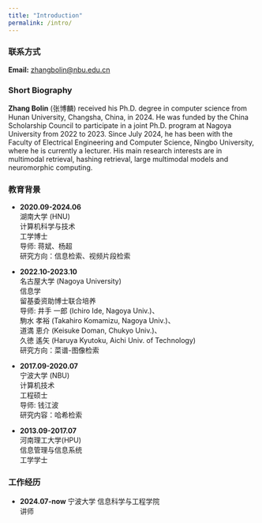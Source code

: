 ```yaml
---
title: "Introduction"
permalink: /intro/
---
```


### 联系方式
**Email:** zhangbolin@nbu.edu.cn

### Short Biography
**Zhang Bolin** (张博麟) received his Ph.D. degree in computer science from Hunan University, Changsha, China, in 2024. He was funded by the China Scholarship Council to participate in a joint Ph.D. program at Nagoya University from 2022 to 2023. Since July 2024, he has been with the Faculty of Electrical Engineering and Computer Science, Ningbo University, where he is currently a lecturer. His main research interests are in multimodal retrieval, hashing retrieval, large multimodal models and neuromorphic computing.

### 教育背景
* **2020.09-2024.06**\
湖南大学 (HNU)\
计算机科学与技术\
工学博士\
导师: 蒋斌、杨超\
研究方向：信息检索、视频片段检索

* **2022.10-2023.10**\
名古屋大学 (Nagoya University)\
信息学\
留基委资助博士联合培养\
导师: 井手 一郎 (Ichiro Ide, Nagoya Univ.)、\
駒水 孝裕 (Takahiro Komamizu, Nagoya Univ.)、\
道満 恵介 (Keisuke Doman, Chukyo Univ.)、\
久徳 遙矢 (Haruya Kyutoku, Aichi Univ. of Technology)\
研究方向：菜谱-图像检索


* **2017.09-2020.07**\
宁波大学 (NBU)\
计算机技术\
工程硕士\
导师: 钱江波\
研究内容：哈希检索


* **2013.09-2017.07**\
河南理工大学(HPU)\
信息管理与信息系统\
工学学士


### 工作经历
* **2024.07-now**
宁波大学 信息科学与工程学院\
讲师

